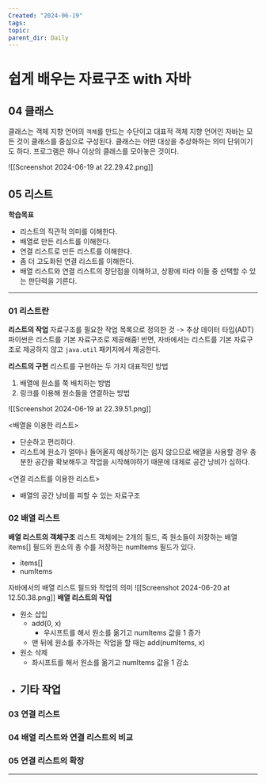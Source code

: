 ```yaml
---
Created: "2024-06-19"
tags: 
topic: 
parent_dir: Daily
---
```

# 쉽게 배우는 자료구조 with 자바
## 04 클래스
클래스는 객체 지향 언어의 `객체`를 만드는 수단이고 대표적 객체 지향 언어인 자바는 모든 것이 클래스를 중심으로 구성된다. 클래스는 어떤 대상을 추상화하는 의미 단위이기도 하다. 프로그램은 하나 이상의 클래스를 모아놓은 것이다. 

![[Screenshot 2024-06-19 at 22.29.42.png]]
## 05 리스트
**학습목표**
- 리스트의 직관적 의미를 이해한다.
- 배열로 만든 리스트를 이해한다. 
- 연결 리스트로 만든 리스트를 이해한다.
- 좀 더 고도화된 연결 리스트를 이해한다.
- 배열 리스트와 연결 리스트의 장단점을 이해하고, 상황에 따라 이들 중 선택할 수 있는 판단력을 기른다. 
---
### 01 리스트란
**리스트의 작업**
자료구조를 필요한 작업 목록으로 정의한 것 -> 추상 데이터 타입(ADT)
파이썬은 리스트를 기본 자료구조로 제공해줌!
반면, 자바에서는 리스트를 기본 자료구조로 제공하지 않고 `java.util` 패키지에서 제공한다.

**리스트의 구현**
리스트를 구현하는 두 가지 대표적인 방법
1. 배열에 원소를 쭉 배치하는 방법
2. 링크를 이용해 원소들을 연결하는 방법
   
![[Screenshot 2024-06-19 at 22.39.51.png]]

<배열을 이용한 리스트>
- 단순하고 편리하다.
- 리스트에 원소가 얼마나 들어올지 예상하기는 쉽지 않으므로 배열을 사용할 경우 충분한 공간을 확보해두고 작업을 시작해야하기 때문에 대체로 공간 낭비가 심하다.

<연결 리스트를 이용한 리스트>
- 배열의 공간 낭비를 피할 수 있는 자료구조
### 02 배열 리스트
**배열 리스트의 객체구조**
리스트 객체에는 2개의 필드, 즉 원소들이 저장하는 배열 items[] 필드와 원소의 총 수를 저장하는 numItems 필드가 있다.
- items[]
- numItems

자바에서의 배열 리스트 필드와 작업의 의미
![[Screenshot 2024-06-20 at 12.50.38.png]]
**배열 리스트의 작업**
- 원소 삽입
	- add(0, x)
		- 우시프트를 해서 원소를 옮기고  numItems 값을 1 증가
	- 맨 뒤에 원소를 추가하는 작업을 할 때는 add(numItems, x)
- 원소 삭제
	- 좌시프트를 해서 원소를 옮기고 numItems 값을 1 감소
- 기타 작업
	- 

### 03 연결 리스트
### 04 배열 리스트와 연결 리스트의 비교
### 05 연결 리스트의 확장

****